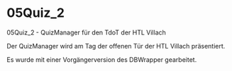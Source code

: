 # 05Quiz_2
05Quiz_2 - QuizManager für den TdoT der HTL Villach

Der QuizManager wird am Tag der offenen Tür der HTL Villach präsentiert.

Es wurde mit einer Vorgängerversion des DBWrapper gearbeitet.
